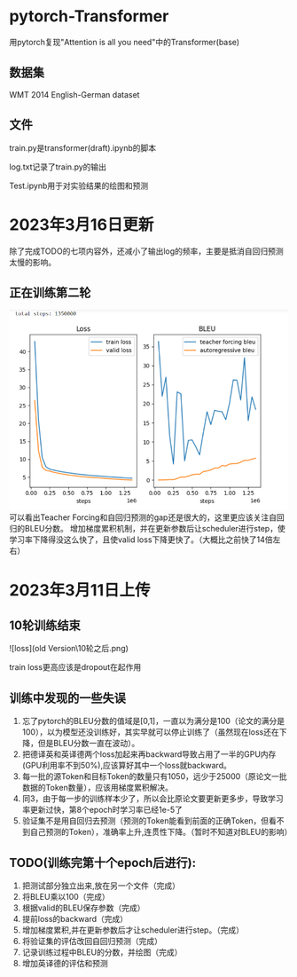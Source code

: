 # pytorch-Transformer
用pytorch复现"Attention is all you need"中的Transformer(base)

## 数据集
WMT 2014 English-German dataset

## 文件
train.py是transformer(draft).ipynb的脚本

log.txt记录了train.py的输出

Test.ipynb用于对实验结果的绘图和预测

# 2023年3月16日更新

除了完成TODO的七项内容外，还减小了输出log的频率，主要是抵消自回归预测太慢的影响。

##  正在训练第二轮
![training](目前进度.PNG)
可以看出Teacher Forcing和自回归预测的gap还是很大的，这里更应该关注自回归的BLEU分数。
增加梯度累积机制，并在更新参数后让scheduler进行step，使学习率下降得没这么快了，且使valid loss下降更快了。（大概比之前快了14倍左右）

# 2023年3月11日上传
## 10轮训练结束
 
![loss](old Version\10轮之后.png)

train loss更高应该是dropout在起作用

## 训练中发现的一些失误
1. 忘了pytorch的BLEU分数的值域是[0,1]，一直以为满分是100（论文的满分是100），以为模型还没训练好，其实早就可以停止训练了（虽然现在loss还在下降，但是BLEU分数一直在波动）。
2. 把德译英和英译德两个loss加起来再backward导致占用了一半的GPU内存(GPU利用率不到50%),应该算好其中一个loss就backward。
3. 每一批的源Token和目标Token的数量只有1050，远少于25000（原论文一批数据的Token数量），应该用梯度累积解决。
4. 同3，由于每一步的训练样本少了，所以会比原论文要更新更多步，导致学习率更新过快，第8个epoch时学习率已经1e-5了
5. 验证集不是用自回归去预测（预测的Token能看到前面的正确Token，但看不到自己预测的Token），准确率上升,连贯性下降。（暂时不知道对BLEU的影响）

## TODO(训练完第十个epoch后进行):
1. 把测试部分独立出来,放在另一个文件（完成）
2. 将BLEU乘以100（完成）
3. 根据valid的BLEU保存参数（完成）
4. 提前loss的backward（完成）
5. 增加梯度累积,并在更新参数后才让scheduler进行step。（完成）
6. 将验证集的评估改回自回归预测（完成）
7. 记录训练过程中BLEU的分数，并绘图（完成）
8. 增加英译德的评估和预测
